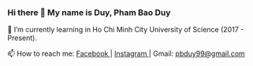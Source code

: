 ### Hi there 👋 My name is Duy, Pham Bao Duy

🌱 I’m currently learning in Ho Chi Minh City University of Science (2017 - Present).

📫 How to reach me: <a href="https://www.facebook.com/phambaoduy31"> Facebook </a> | <a href="https://www.instagram.com/urmahbooboo._"> Instagram </a> | Gmail: pbduy99@gmail.com
<!--
**pbduy/pbduy** is a ✨ _special_ ✨ repository because its `README.md` (this file) appears on your GitHub profile.

Here are some ideas to get you started:

- 🔭 I’m currently working on ...
- 🌱 I’m currently learning ...
- 👯 I’m looking to collaborate on ...
- 🤔 I’m looking for help with ...
- 💬 Ask me about ...
- 📫 How to reach me: ...
- 😄 Pronouns: ...
- ⚡ Fun fact: ...
-->
